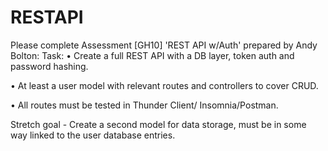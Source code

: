 # RESTAPI
Please complete Assessment [GH10] 'REST API w/Auth' prepared by Andy Bolton: Task:
• Create a full REST API with a DB layer, token
auth and password hashing.

• At least a user model with relevant routes and
controllers to cover CRUD.

• All routes must be tested in Thunder Client/
Insomnia/Postman.

Stretch goal - Create a second model for data
storage, must be
in some way linked to the user database entries.
